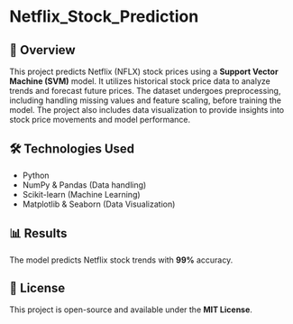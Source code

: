 # Netflix_Stock_Prediction

## 📌 Overview  
This project predicts Netflix (NFLX) stock prices using a **Support Vector Machine (SVM)** model. It utilizes historical stock price data to analyze trends and forecast future prices. The dataset undergoes preprocessing, including handling missing values and feature scaling, before training the model. The project also includes data visualization to provide insights into stock price movements and model performance.  

## 🛠️ Technologies Used  
- Python  
- NumPy & Pandas (Data handling)  
- Scikit-learn (Machine Learning)  
- Matplotlib & Seaborn (Data Visualization)  

## 📊 Results  
The model predicts Netflix stock trends with **99%** accuracy.

## 📜 License  
This project is open-source and available under the **MIT License**.  

